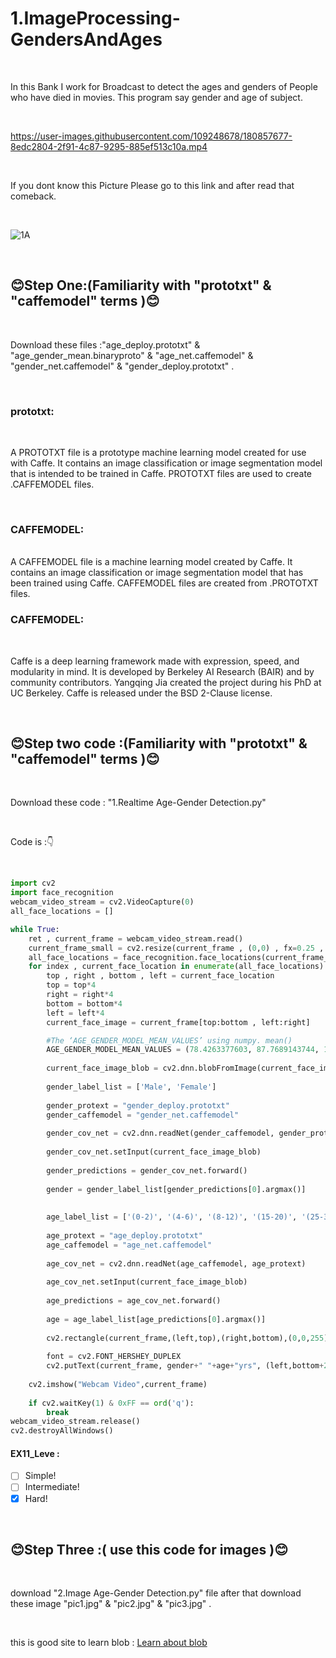 # 1.ImageProcessing-GendersAndAges

<br>

In this Bank I work for Broadcast to detect the ages and genders of People who have died in movies. This program say gender and age of subject.

<br>


https://user-images.githubusercontent.com/109248678/180857677-8edc2804-2f91-4c87-9295-885ef513c10a.mp4


<br>

If you dont know this Picture Please go to this link and after read that comeback.

<br>

![1A](https://user-images.githubusercontent.com/109248678/180850069-7381fdc1-49e7-47b7-ae61-db7530e35f03.jpg)

<br>

## :blush:Step One:(Familiarity with "prototxt" & "caffemodel" terms ):blush:</b>

<br>

Download these files :"age_deploy.prototxt" & "age_gender_mean.binaryproto" & "age_net.caffemodel" & "gender_net.caffemodel" & "gender_deploy.prototxt" .

<br>

### prototxt:

<br>

A PROTOTXT file is a prototype machine learning model created for use with Caffe. It contains an image classification or image segmentation model that is intended to be trained in Caffe. PROTOTXT files are used to create .CAFFEMODEL files.

<br>

### CAFFEMODEL:

<br>
A CAFFEMODEL file is a machine learning model created by Caffe. It contains an image classification or image segmentation model that has been trained using Caffe. CAFFEMODEL files are created from .PROTOTXT files.

<br>

### CAFFEMODEL:

<br>

Caffe is a deep learning framework made with expression, speed, and modularity in mind. It is developed by Berkeley AI Research (BAIR) and by community contributors. Yangqing Jia created the project during his PhD at UC Berkeley. Caffe is released under the BSD 2-Clause license.

<br>

## :blush:Step two code :(Familiarity with "prototxt" & "caffemodel" terms ):blush:</b>

<br>

Download these code : "1.Realtime Age-Gender Detection.py"

<br>

Code is :👇

<br>

```python
import cv2
import face_recognition
webcam_video_stream = cv2.VideoCapture(0)
all_face_locations = []

while True:
    ret , current_frame = webcam_video_stream.read()
    current_frame_small = cv2.resize(current_frame , (0,0) , fx=0.25 , fy=0.25)
    all_face_locations = face_recognition.face_locations(current_frame_small , number_of_times_to_upsample=2,model='hog')
    for index , current_face_location in enumerate(all_face_locations):
        top , right , bottom , left = current_face_location
        top = top*4
        right = right*4
        bottom = bottom*4
        left = left*4
        current_face_image = current_frame[top:bottom , left:right]

        #The ‘AGE_GENDER_MODEL_MEAN_VALUES’ using numpy. mean()        
        AGE_GENDER_MODEL_MEAN_VALUES = (78.4263377603, 87.7689143744, 114.895847746)
        
        current_face_image_blob = cv2.dnn.blobFromImage(current_face_image, 1, (227, 227), AGE_GENDER_MODEL_MEAN_VALUES, swapRB=False)
        
        gender_label_list = ['Male', 'Female']
       
        gender_protext = "gender_deploy.prototxt"
        gender_caffemodel = "gender_net.caffemodel"
      
        gender_cov_net = cv2.dnn.readNet(gender_caffemodel, gender_protext)
        
        gender_cov_net.setInput(current_face_image_blob)
        
        gender_predictions = gender_cov_net.forward()
        
        gender = gender_label_list[gender_predictions[0].argmax()]
        
        
        age_label_list = ['(0-2)', '(4-6)', '(8-12)', '(15-20)', '(25-32)', '(38-43)', '(48-53)', '(60-100)']
        
        age_protext = "age_deploy.prototxt"
        age_caffemodel = "age_net.caffemodel"
        
        age_cov_net = cv2.dnn.readNet(age_caffemodel, age_protext)
        
        age_cov_net.setInput(current_face_image_blob)
        
        age_predictions = age_cov_net.forward()
        
        age = age_label_list[age_predictions[0].argmax()]
              
        cv2.rectangle(current_frame,(left,top),(right,bottom),(0,0,255),2)
            
        font = cv2.FONT_HERSHEY_DUPLEX
        cv2.putText(current_frame, gender+" "+age+"yrs", (left,bottom+20), font, 0.5, (0,255,0),1)
    
    cv2.imshow("Webcam Video",current_frame)
    
    if cv2.waitKey(1) & 0xFF == ord('q'):
        break
webcam_video_stream.release()
cv2.destroyAllWindows()      

```
#### EX11_Leve :
- [ ] Simple! 
- [ ] Intermediate!
- [x] Hard!

<br>

## :blush:Step Three :( use this code for images ):blush:</b>

<br>

download "2.Image Age-Gender Detection.py" file after that download these image "pic1.jpg" & "pic2.jpg" & "pic3.jpg" . 

<br>

this is good site to learn blob : [Learn about blob ](https://www.pyimagesearch.com/2017/11/06/deep-learning-opencvs-blobfromimage-works/)
